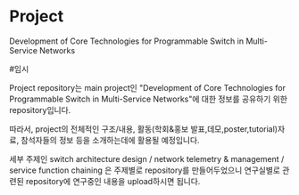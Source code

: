 # Project
Development of Core Technologies for Programmable Switch in Multi-Service Networks


#임시

Project repository는 main project인 "Development of Core Technologies for Programmable Switch in Multi-Service Networks"에 대한 정보를 공유하기 위한 repository입니다.

따라서, project의 전체적인 구조/내용, 활동(학회&홍보 발표,데모,poster,tutorial)자료, 참석자들의 정보 등을 소개하는데에 활용될 예정입니다.


세부 주제인 switch architecture design / network telemetry & management / service function chaining 은 주제별로 repository를 만들어두었으니 연구실별로 관련된 repository에 연구중인 내용을 upload하시면 됩니다.
